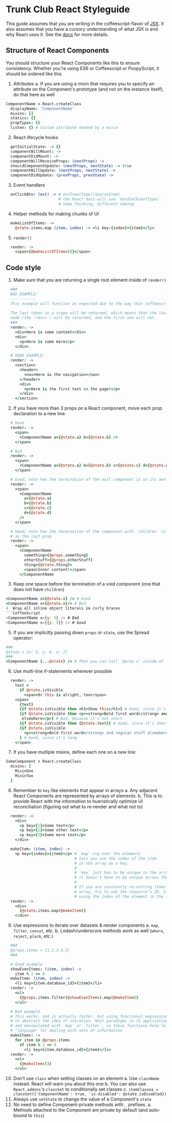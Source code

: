 # Trunk Club React Styleguide

This guide assumes that you are writing in the coffeescript-flavor of [JSX](https://github.com/jsdf/coffee-react-transform). It also assumes that you have a cursory understanding of what JSX is and why React uses it. See the [docs](http://facebook.github.io/react/docs/jsx-in-depth.html) for more details.

## Structure of React Components
You should structure your React Components like this to ensure consistency. Whether you're using ES6 or Coffeescript or PoopyScript, it should be ordered like this

1. Attributes
  a. If you are using a mixin that requires you to specify an attribute on the Component's prototype (and not on the instance itself), do that here as well
```Coffeescript
ComponentName = React.createClass
  displayName: 'ComponentName'
  mixins: []
  statics: {}
  propTypes: {}
  listen: {} # Custom attribute needed by a mixin
```
2. React lifecycle hooks
```Coffeescript
  getInitialState: -> {}
  componentWillMount: ->
  componentDidMount: ->
  componentWillReceiveProps: (nextProps) ->
  shouldComponentUpdate: (nextProps, nextState) -> true
  componentWillUpdate: (nextProps, nextState) ->
  componentDidUpdate: (prevProps, prevState) ->
```
3. Event handlers
```Coffeescript
  onClickBtn: (evt) -> # on(EventType)(SourceItem)
                       # the React docs will use `handle(EventType)`.
                       # Same thinking, different naming
```
4. Helper methods for making chunks of UI
```CoffeeScript
  makeListOfItems: ->
    @state.items.map (item, index) -> <li key-{index}>{item}</li>
```
5. `render()`
```CoffeeScript
  render: ->
    <span>{@makeListOfItems()}</span>
```

## Code style
1. Make sure that you are returning a single root element inside of `render()`
```CoffeeScript
  ###
  BAD EXAMPLE:
  -----------
  This example will function as expected due to the way that coffeescript compiles.
  
  The last token in a scope will be returned, which means that the last compiled JSX
  node (the `<div>`) will be returned, and the first one will not.
  ###
  render: ->
    <div>Here is some content</div>
    <div>
      <p>Here is some more</p>
    </div>

  # GOOD EXAMPLE:
  render: ->
    <section>
      <header>
        <nav>Here is the navigation</nav>
      </header>
      <div>
        <p>Here is the first text on the page!</p>
      </div>
    </section>
```
2. If you have more than 3 props on a React component, move each prop declaration to a new line
```CoffeeScript
  # Good
  render: ->
    <span>
      <ComponentName a={@state.a} b={@state.b} />
    </span>

  # Bad
  render: ->
    <span>
      <ComponentName a={@state.a} b={@state.b} c={@state.c} d={@state.d} />
    </span>

  # Good; note how the termination of the null component is on its own line
  render: ->
    <span>
      <ComponentName
        a={@state.a}
        b={@state.b}
        c={@state.c}
        d={@state.d}
      />
    </span>

  # Good; note how the termination of the component with `children` is on the same line
  # as the last prop
  render: ->
    <span>
      <ComponentName
        something={@props.something}
        otherStuff={@props.otherStuff}
        thing={@state.thing}>
        <span>Inner content!</span>
      </ComponentName
```
3. Keep one space before the termination of a void component (one that does not have `children`)
```CoffeeScript
<ComponentName x={@state.x} /> # Good
<ComponentName x={@state.x}/> # Bad
4. Wrap all inline object literals in curly braces
```CoffeeScript
<ComponentName x={y: 5} /> # Bad
<ComponentName x={{y: 5}} /> # Good
```
5. If you are implicitly passing down `props` or `state`, use the Spread operator:
```CoffeeScript
###
@state = {x: 5, y: 6, z: 7}
###
<ComponentName {...@state} /> # Then you can call `@prop.x` inside of `ComponentName`
```
6. Use multi-line if-statements wherever possible
```CoffeeScript
  render: ->
    text =
      if @state.isVisible
        <span>Or this is alright, too</span>
    <span>
      {text} 
      {if @state.isVisible then <h1>Show this</h1>} # Good, since it's short
      {if @state.isVisible then <p><strong>Bold first word</strong> and regular 
       elsewhere</p>} # Bad, because it's not short
      {if @state.isVisible then {@state.text}} # Good, since it's short (and a variable)
      {if @state.isVisible
        <p><strong>Bold first word</strong> and regular stuff elsewhere</p>
      } # Good, since it's long
    </span>
```
7. If you have multiple mixins, define each one on a new line:
```CoffeeScript
SomeComponent = React.createClass
  mixins: [
    MixinOne
    MixinTwo
  ]
```
8. Remember to `key` like elements that appear in arrays
  a. Any adjacent React Components are represented by arrays of elements.
  b. This is to provide React with the information to hueristically optimize UI reconciliation (figuring out what to re-render and what not to)
```CoffeeScript
  render: ->
    <div>
      <p key={1}>Some text</p>
      <p key={2}>Some other text</p>
      <p key={3}>Some more text</p>
    </div>

  makeItem: (item, index) ->
    <p key={index}>{item}</p> # `map`-ing over the elements
                              # lets you use the index of the item
                              # in the array as a key.
                              # 
                              # `key` just has to be unique in the array,
                              # it doesn't have to be unique across the page.
                              #
                              # If you are constantly re-sorting items in the
                              # array, try to use the resource's ID. If not,
                              # using the index of the element in the source array works
  render: ->
    <div>
      {@state.items.map(@makeItem)}
    </div>
```
9. Use expressions to iterate over datasets & render components
  a. `map`, `filter`, `concat`, etc.
  b. Lodash/underscore methods work as well (`where`, `reject`, `pluck`, etc.)
```Coffeescript
  ###
  @props.items = [1,2,3,4,5]
  ###

  # Good example
  showEvenItems: (item, index) ->
    item % 2 == 0
  makeItem: (item, index) ->
    <li key={item.database_id}>{item}</li>
  render: ->
    <ul>
      {@props.items.filter(@showEvenItems).map(@makeItem)}
    </ul>

  # Bad example
  # This works, and is actually faster, but using functional expressions helps
  # to abstract the idea of iteration. Most paradigms in JS applications can be expressed
  # and manipulated with `map` or `filter`, so these functions help to ensure a common
  # "language" for dealing with sets of information
  makeItems: ->
    for item in @props.items
      if item % 2 == 0
        <li key={item.database_id}>{item}</li>
  render: ->
    <ul>
      {@makeItems()}
    </ul>
```
10. Don't use `class` when setting classes on an element
  a. Use `className` instead. React will warn you about this one
  b. You can also use `React.addons`'s `classSet` to conditionally set classes
  c. `itemClasses = classSet({'ComponentName': true, 'is-disabled': @state.isDisabled})`
11. Always use `setState` to change the value of a Component's `state`
12. No need to define Component-private methods with `_` prefixes.
  a. Methods attached to the Component are private by default (and auto-bound to `this`)